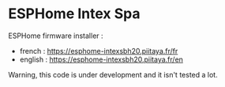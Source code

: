 # ESPHome Intex Spa

ESPHome firmware installer :

- french : https://esphome-intexsbh20.piitaya.fr/fr
- english : https://esphome-intexsbh20.piitaya.fr/en

Warning, this code is under development and it isn't tested a lot.
